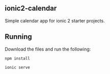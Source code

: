## ionic2-calendar
Simple calendar app for ionic 2 starter projects. 

## Running
Download the files and run the following:

    npm install 

    ionic serve
    
